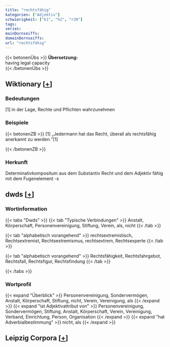 ```yaml
---
title: "rechtsfähig"
kategorien: ["Adjektiv"]
schwierigkeit: ["k1", "h2", "r20"]
tags:
series:
mainDornseiffs:
domainDornseiffs:
url: "rechtsfähig"
---
```


{{< betonenÜbs >}}
**Übersetzung:**  
having legal capacity  
{{< /betonenÜbs >}}

## Wiktionary [[+](https://de.wiktionary.org/wiki/rechtsfähig)]

### Bedeutungen
[1] in der Lage, Rechte und Pflichten wahrzunehmen  

### Beispiele
{{< betonenZB >}}
[1] „Jedermann hat das Recht, überall als rechtsfähig anerkannt zu werden.“[1]  

{{< /betonenZB >}}
### Herkunft
Determinativkompositum aus dem Substantiv Recht und dem Adjektiv fähig mit dem Fugenelement -s  



## dwds [[+](https://www.dwds.de/wb/rechtsfähig)]

### Wortinformation
{{< tabs "Dwds" >}}
{{< tab "Typische Verbindungen" >}}
Anstalt, Körperschaft, Personenvereinigung, Stiftung, Verein, als, nicht
{{< /tab >}}

{{< tab "alphabetisch vorangehend" >}}
rechtsextremistisch, Rechtsextremist, Rechtsextremismus, rechtsextrem, Rechtsexperte
{{< /tab >}}

{{< tab "alphabetisch vorangehend" >}}
Rechtsfähigkeit, Rechtsfahrgebot, Rechtsfall, Rechtsfigur, Rechtsfindung
{{< /tab >}}

{{< /tabs >}}

### Wortprofil
{{< expand "Überblick" >}} Personenvereinigung, Sondervermögen, Anstalt, Körperschaft, Stiftung, nicht, Verein, Vereinigung, als {{< /expand >}}
{{< expand "ist Adjektivattribut von" >}} Personenvereinigung, Sondervermögen, Stiftung, Anstalt, Körperschaft, Verein, Vereinigung, Verband, Einrichtung, Person, Organisation {{< /expand >}}
{{< expand "hat Adverbialbestimmung" >}} nicht, als {{< /expand >}}

## Leipzig Corpora [[+](https://corpora.uni-leipzig.de/en/res?word=rechtsfähig&corpusId=deu_newscrawl-public_2018)]

